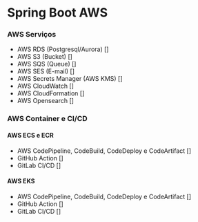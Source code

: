 # Spring Boot AWS

### AWS Serviços
- AWS RDS (Postgresql/Aurora)   []
- AWS S3 (Bucket)  []
- AWS SQS (Queue)  []
- AWS SES  (E-mail)  []
- AWS Secrets Manager (AWS KMS)  []
- AWS CloudWatch  []
- AWS CloudFormation []
- AWS Opensearch  []


### AWS Container e CI/CD
#### AWS ECS e ECR
- AWS CodePipeline, CodeBuild, CodeDeploy e CodeArtifact  []
- GitHub Action  []
- GitLab CI/CD  []

#### AWS EKS
- AWS CodePipeline, CodeBuild, CodeDeploy e CodeArtifact  []
- GitHub Action  []
- GitLab CI/CD  [] 